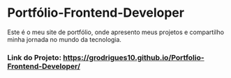 # Portfólio-Frontend-Developer
 Este é o meu site de portfólio, onde apresento meus projetos e compartilho minha jornada no mundo da tecnologia.

 ### Link do Projeto: https://grodrigues10.github.io/Portfolio-Frontend-Developer/
